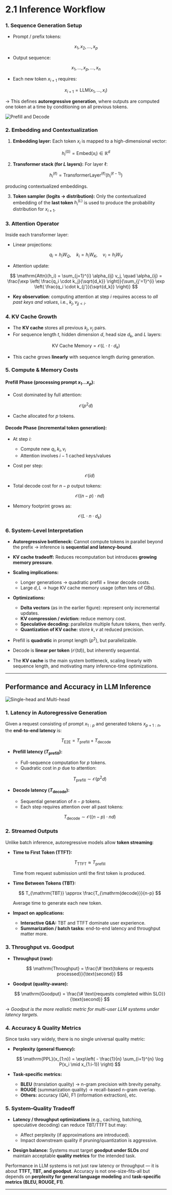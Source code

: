 # **2.1 Inference Workflow**

### **1. Sequence Generation Setup**

* Prompt / prefix tokens:

$$
x_{1}, x_{2}, \dots, x_{p}
$$

* Output sequence:

$$
x_{1}, \dots, x_{p}, \dots, x_{n}
$$

* Each new token $x_{i+1}$ requires:

$$
x_{i+1} = \mathrm{LLM}(x_1, \dots, x_i)
$$

→ This defines **autoregressive generation**, where outputs are computed one token at a time by conditioning on all previous tokens.




![Prefill and Decode](../../images/prefill-decode.png)



### **2. Embedding and Contextualization**

1. **Embedding layer:**
   Each token $x_i$ is mapped to a high-dimensional vector:

$$
h_i^{(0)} = \mathrm{Embed}(x_i) \in \mathbb{R}^d
$$

2. **Transformer stack (for $L$ layers):**
   For layer $\ell$:

$$
h_i^{(\ell)} = \mathrm{TransformerLayer}^{(\ell)}(h_i^{(\ell-1)})
$$

   producing contextualized embeddings.

3. **Token sampler (logits → distribution):**
   Only the contextualized embedding of the **last token** $h_i^{(L)}$ is used to produce the probability distribution for $x_{i+1}$.



### **3. Attention Operator**

Inside each transformer layer:

* Linear projections:

$$
q_i = h_i W_Q, \quad k_i = h_i W_K, \quad v_i = h_i W_V
$$

* Attention update:

$$
\mathrm{Attn}(h_i) = \sum_{j=1}^{i} \alpha_{ij} v_j, \quad
\alpha_{ij} = \frac{\exp \left( \frac{q_i \cdot k_j}{\sqrt{d_k}} \right)}{\sum_{j'=1}^{i} \exp \left( \frac{q_i \cdot k_{j'}}{\sqrt{d_k}} \right)}
$$

* **Key observation**: computing attention at step $i$ requires access to *all past keys and values*, i.e., ${k_j, v_j}_{j < i}$.




### **4. KV Cache Growth**

* The **KV cache** stores all previous $k_j, v_j$ pairs.
* For sequence length $t$, hidden dimension $d$, head size $d_k$, and $L$ layers:

$$
\mathrm{KV\ Cache\ Memory} = \mathcal{O}(L \cdot t \cdot d_k)
$$

* This cache grows **linearly** with sequence length during generation.



### **5. Compute & Memory Costs**

#### **Prefill Phase (processing prompt $x_1 \dots x_p$):**

* Cost dominated by full attention:

$$
\mathcal{O}(p^2 d)
$$

* Cache allocated for $p$ tokens.

#### **Decode Phase (incremental token generation):**

* At step $i$:

  * Compute new $q_i, k_i, v_i$
  * Attention involves $i-1$ cached keys/values
* Cost per step:

  $$
  \mathcal{O}(i d)
  $$

* Total decode cost for $n-p$ output tokens:

  $$
  \mathcal{O}((n-p) \cdot n d)
  $$

* Memory footprint grows as:

  $$
  \mathcal{O}(L \cdot n \cdot d_k)
  $$



### **6. System-Level Interpretation**

* **Autoregressive bottleneck:** Cannot compute tokens in parallel beyond the prefix → inference is **sequential and latency-bound**.
* **KV cache tradeoff:** Reduces recomputation but introduces **growing memory pressure**.
* **Scaling implications:**

  * Longer generations → quadratic prefill + linear decode costs.
  * Large $d, L$ → huge KV cache memory usage (often tens of GBs).
* **Optimizations:**

  * **Delta vectors** (as in the earlier figure): represent only incremental updates.
  * **KV compression / eviction:** reduce memory cost.
  * **Speculative decoding:** parallelize multiple future tokens, then verify.
  * **Quantization of KV cache:** store $k,v$ at reduced precision.


* Prefill is **quadratic** in prompt length ($p^2$), but parallelizable.
* Decode is **linear per token** ($\mathcal{O}(td)$), but inherently sequential.
* The **KV cache** is the main system bottleneck, scaling linearly with sequence length, and motivating many inference-time optimizations.


---

## **Performance and Accuracy in LLM Inference**


![Single-head and Multi-head](../../images/single-head-multi-head.png)


### **1. Latency in Autoregressive Generation**

Given a request consisting of prompt $x_{1:p}$ and generated tokens $x_{p+1:n}$, the **end-to-end latency** is:

$$
T_{\mathrm{E2E}} = T_{\mathrm{prefill}} + T_{\mathrm{decode}}
$$

* **Prefill latency ($T_{\mathrm{prefill}}$):**

  * Full-sequence computation for $p$ tokens.
  * Quadratic cost in $p$ due to attention:

  $$
  T_{\mathrm{prefill}} \sim \mathcal{O}(p^2 d)
  $$

* **Decode latency ($T_{\mathrm{decode}}$):**

  * Sequential generation of $n-p$ tokens.
  * Each step requires attention over all past tokens:

  $$
  T_{\mathrm{decode}} \sim \mathcal{O}((n-p) \cdot n d)
  $$



### **2. Streamed Outputs**

Unlike batch inference, autoregressive models allow **token streaming**:

* **Time to First Token (TTFT):**

  $$
  T_{\mathrm{TTFT}} \approx T_{\mathrm{prefill}}
  $$

  Time from request submission until the first token is produced.

* **Time Between Tokens (TBT):**

  $$
  T_{\mathrm{TBT}} \approx \frac{T_{\mathrm{decode}}}{n-p}
  $$

  Average time to generate each new token.

* **Impact on applications:**

  * **Interactive Q\&A:** TBT and TTFT dominate user experience.
  * **Summarization / batch tasks:** end-to-end latency and throughput matter more.



### **3. Throughput vs. Goodput**

* **Throughput (raw):**

  $$
  \mathrm{Throughput} = \frac{\# \text{tokens or requests processed}}{\text{second}}
  $$

* **Goodput (quality-aware):**

  $$
  \mathrm{Goodput} = \frac{\# \text{requests completed within SLO}}{\text{second}}
  $$

→ *Goodput is the more realistic metric for multi-user LLM systems under latency targets.*



### **4. Accuracy & Quality Metrics**

Since tasks vary widely, there is no single universal quality metric:

* **Perplexity (general fluency):**

  $$
  \mathrm{PPL}(x_{1:n}) = \exp\left( - \frac{1}{n} \sum_{i=1}^{n} \log P(x_i \mid x_{1:i-1}) \right)
  $$

* **Task-specific metrics:**

  * **BLEU** (translation quality) → n-gram precision with brevity penalty.
  * **ROUGE** (summarization quality) → recall-based n-gram overlap.
  * **Others:** accuracy (QA), F1 (information extraction), etc.



### **5. System–Quality Tradeoff**

* **Latency / throughput optimizations** (e.g., caching, batching, speculative decoding) can reduce TBT/TTFT but may:

  * Affect perplexity (if approximations are introduced).
  * Impact downstream quality if pruning/quantization is aggressive.

* **Design balance:**
  Systems must target **goodput under SLOs** *and* maintain acceptable **quality metrics** for the intended task.


Performance in LLM systems is not just raw latency or throughput — it is about **TTFT, TBT, and goodput**. Accuracy is not one-size-fits-all but depends on **perplexity for general language modeling** and **task-specific metrics (BLEU, ROUGE, F1)**.

---



















